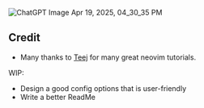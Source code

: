 ![ChatGPT Image Apr 19, 2025, 04_30_35 PM](https://github.com/user-attachments/assets/8abab4e6-b54a-4438-9a8a-3b68ca16bf1c)

## Credit
* Many thanks to [Teej](https://www.youtube.com/@teej_dv) for many great neovim tutorials. 

WIP: 
* Design a good config options that is user-friendly
* Write a better ReadMe

